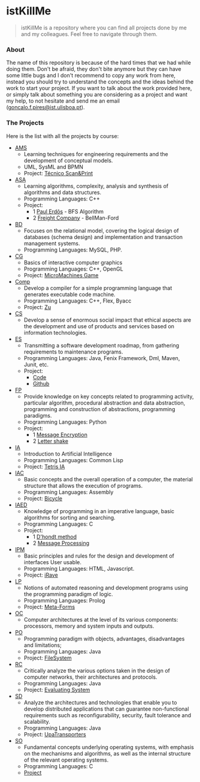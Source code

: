 # istKillMe

 > istKillMe is a repository where you can find all projects done by me and my colleagues. Feel free to navigate through them.

### About 

The name of this repository is because of the hard times that we had while doing them. Don't be afraid, they don't bite anymore but  they can have some little bugs and I don't recommend to copy any work from here, instead you should try to understand the concepts and the ideas behind the work to start your project.
If you want to talk about the work provided here, or simply talk about something you are considering as a project and want my help, to not hesitate and send me an email (goncalo.f.pires@ist.ulisboa.pt).


### The Projects

Here is the list with all the projects by course:
* [AMS](https://github.com/Portulinas/istKillMe/tree/master/ams) 
     - Learning techniques for engineering requirements and the development of conceptual models.
     - UML, SysML and BPMN
     - Project: [Técnico Scan&Print](http://print.tecnico.ulisboa.pt/)
* [ASA](https://github.com/Portulinas/istKillMe/tree/master/asa)
    - Learning algorithms, complexity, analysis and synthesis of algorithms and data structures.
    - Programming Languages: C++
    - Project:
        - 1 [Paul Erdõs](https://github.com/Portulinas/istKillMe/tree/master/asa/p1) - BFS Algorithm
        - 2 [Freight Company](https://github.com/Portulinas/istKillMe/tree/master/asa/p2) - BellMan-Ford
* [BD](https://github.com/Portulinas/istKillMe/tree/master/bd)
    - Focuses on the relational model, covering the logical design of databases (schema design) and implementation and transaction management systems.
    - Programming Languages: MySQL, PHP.
* [CG](https://github.com/Portulinas/istKillMe/tree/master/cg)
    - Basics of interactive computer graphics
    - Programming Languages: C++, OpenGL
    - Project: [MicroMachines Game](https://github.com/Portulinas/istKillMe/tree/master/cg/proj)
* [Comp](https://github.com/Portulinas/istKillMe/tree/master/comp/zu_goncalo_pedro)
    - Develop a compiler for a simple programming language that generates executable code machine.
    - Programming Languages: C++, Flex, Byacc
    - Project: [Zu](https://github.com/Portulinas/istKillMe/tree/master/comp/zu_goncalo_pedro)
* [CS](https://github.com/Portulinas/istKillMe/tree/master/cs)
    - Develop a sense of enormous social impact that ethical aspects are the development and use of products and services based on information technologies.
* [ES](https://github.com/Portulinas/istKillMe/tree/master/es)
    - Transmitting a software development roadmap, from gathering requirements to maintenance programs.
    - Programming Languages: Java, Fenix Framework, Dml, Maven, Junit, etc.
    - Project: 
        - [Code](https://github.com/Portulinas/istKillMe/tree/master/es/mydrive)
        - [Github](https://github.com/tecnico-softeng/es16al_27-project)
* [FP](https://github.com/Portulinas/istKillMe/tree/master/fp)
    - Provide knowledge on key concepts related to programming activity, particular algorithm, procedural abstraction and data abstraction, programming and construction of abstractions, programming paradigms.
    - Programming Languages: Python
    - Project:
        - 1 [Message Encryption](https://github.com/Portulinas/istKillMe/tree/master/fp/Encripta%C3%A7%C3%A3o%20de%20mensagens)
        - 2 [Letter shake](https://github.com/Portulinas/istKillMe/tree/master/fp/Sopa%20de%20letras)
* [IA](https://github.com/Portulinas/istKillMe/tree/master/ia)
    - Introduction to Artificial Intelligence
    - Programming Languages: Common Lisp
    - Project: [Tetris IA](https://github.com/Portulinas/istKillMe/tree/master/ia)
* [IAC](https://github.com/Portulinas/istKillMe/tree/master/iac)
    - Basic concepts and the overall operation of a computer, the material structure that allows the execution of programs.
    - Programming Languages: Assembly
    - Project: [Bicycle](https://github.com/Portulinas/istKillMe/tree/master/iac)
* [IAED](https://github.com/Portulinas/istKillMe/tree/master/iaed)
    - Knowledge of programming in an imperative language, basic algorithms for sorting and searching.
    - Programming Languages: C
    - Project:
        - 1 [D'hondt method](https://github.com/Portulinas/istKillMe/tree/master/iaed/1projecto)
        - 2 [Message Processing](https://github.com/Portulinas/istKillMe/tree/master/iaed/2projecto/final)
* [IPM](https://github.com/Portulinas/istKillMe/tree/master/ipm)
    - Basic principles and rules for the design and development of interfaces User usable.
    - Programming Languages: HTML, Javascript.
    - Project: [iRave](https://github.com/Portulinas/istKillMe/tree/master/ipm/iRave)
* [LP](https://github.com/Portulinas/istKillMe/tree/master/lp)
    - Notions of automated reasoning and development programs using the programming paradigm of logic.
    - Programming Languages: Prolog
    - Project: [Meta-Forms](https://github.com/Portulinas/istKillMe/tree/master/lp)
* [OC](https://github.com/Portulinas/istKillMe/tree/master/oc)
    - Computer architectures at the level of its various components: processors, memory and system inputs and outputs.
* [PO](https://github.com/Portulinas/istKillMe/tree/master/po)
    - Programming paradigm with objects, advantages, disadvantages and limitations;
    - Programming Languages: Java
    - Project: [FileSystem](https://github.com/Portulinas/istKillMe/tree/master/po/project)
* [RC](https://github.com/Portulinas/istKillMe/tree/master/rc)
    - Critically analyze the various options taken in the design of computer networks, their architectures and protocols.
    - Programming Languages: Java
    - Project: [Evaluating System](https://github.com/Portulinas/istKillMe/tree/master/rc)
* [SD](https://github.com/Portulinas/istKillMe/tree/master/sd)
    - Analyze the architectures and technologies that enable you to develop distributed applications that can guarantee non-functional requirements such as reconfigurability, security, fault tolerance and scalability.
    - Programming Languages: Java
    - Project: [UpaTransporters](https://github.com/Portulinas/istKillMe/tree/master/sd/UPATransporters-project)
* [SO](https://github.com/Portulinas/istKillMe/tree/master/so)
    - Fundamental concepts underlying operating systems, with emphasis on the mechanisms and algorithms, as well as the internal structure of the relevant operating systems.
    - Programming Languages: C
    - [Project](https://github.com/Portulinas/istKillMe/tree/master/so)
